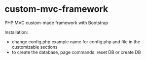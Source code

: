 custom-mvc-framework
====================

PHP MVC custom-made framework with Bootstrap

Installation:
 - change config.php.example name for config.php and file in the customizable sections
 - to create the database, page commands: reset DB or create DB
